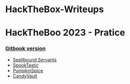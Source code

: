 # HackTheBox-Writeups

# HackTheBoo 2023 - Pratice
### [Gitbook version](https://vsm.gitbook.io/hack-the-boo-2023-practice/)

* [Spellbound Servants](https://github.com/Vsmzin/HackTheBox-Writeups/blob/main/HackTheBoo2023-Practice/Web/Spellbound%20Servants.Md)
* [SpookTastic](https://github.com/Vsmzin/HackTheBox-Writeups/blob/main/HackTheBoo2023-Practice/Web/spooktastic.md)
* [PumpkinSpice](https://github.com/Vsmzin/HackTheBox-Writeups/blob/main/HackTheBoo2023-Practice/Web/pumpkinspice.md)
* [CandyVault](https://github.com/Vsmzin/HackTheBox-Writeups/blob/main/HackTheBoo2023-Practice/Web/CandyVault.md)
